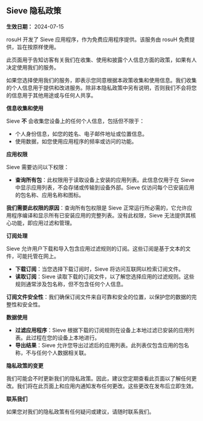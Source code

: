 ## Sieve 隐私政策

**生效日期：** 2024-07-15

rosuH 开发了 Sieve 应用程序，作为免费应用程序提供。该服务由 rosuH 免费提供，旨在按原样使用。

此页面用于告知访客有关我们在收集、使用和披露个人信息方面的政策，如果有人决定使用我们的服务。

如果您选择使用我们的服务，即表示您同意根据本政策收集和使用信息。我们收集的个人信息用于提供和改进服务。除非本隐私政策中另有说明，否则我们不会将您的信息用于其他用途或与任何人共享。

**信息收集和使用**

Sieve **不** 会收集您设备上的任何个人信息，包括但不限于：

* 个人身份信息，如您的姓名、电子邮件地址或位置信息。
* 使用数据，如您使用应用程序的频率或访问的功能。

**应用权限**

Sieve 需要访问以下权限：

* **查询所有包**：此权限用于读取设备上安装的应用列表。此信息仅用于在 Sieve 中显示应用列表，不会存储或传输到设备外部。Sieve 仅访问每个已安装应用的包名称、应用名称和图标。

**我们需要此权限的原因**：查询所有包权限是 Sieve 正常运行所必需的，它允许应用程序编译和显示所有已安装应用的完整列表。没有此权限，Sieve 无法提供其核心功能，即应用过滤和管理。

**订阅处理**

Sieve 允许用户下载和导入包含应用过滤规则的订阅。这些订阅是基于文本的文件，可能托管在网上。

* **下载订阅**：当您选择下载订阅时，Sieve 将访问互联网以检索订阅文件。
* **读取订阅**：Sieve 读取下载的订阅文件，以了解您选择应用的过滤规则。这些规则通常涉及包名称，但不包含任何个人信息。

**订阅文件安全性**：我们确保订阅文件来自可靠和安全的位置，以保护您的数据的完整性和安全性。

**数据使用**

* **过滤应用程序**：Sieve 根据下载的订阅规则在设备上本地过滤已安装的应用列表。此过程在您的设备上本地进行。
* **导出结果**：Sieve 允许您导出过滤后的应用列表。此列表仅包含应用的包名称，不与任何个人数据相关联。

**隐私政策的变更**

我们可能会不时更新我们的隐私政策。因此，建议您定期查看此页面以了解任何更改。我们将在此页面上和应用内通知发布任何更改。这些更改在发布后立即生效。

**联系我们**

如果您对我们的隐私政策有任何疑问或建议，请随时联系我们。
